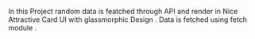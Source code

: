 In this Project random data is featched through API and render in Nice Attractive Card UI with glassmorphic Design . Data is fetched using fetch module . 
